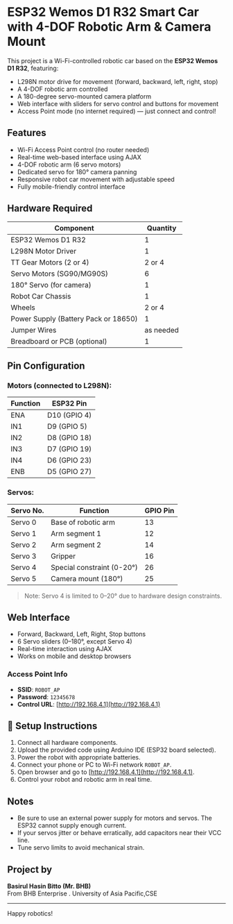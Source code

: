 # ESP32 Wemos D1 R32 Smart Car with 4-DOF Robotic Arm & Camera Mount

This project is a Wi-Fi-controlled robotic car based on the **ESP32 Wemos D1 R32**, featuring:
- L298N motor drive for movement (forward, backward, left, right, stop)
- A 4-DOF robotic arm controlled 
- A 180-degree servo-mounted camera platform
- Web interface with sliders for servo control and buttons for movement
- Access Point mode (no internet required) — just connect and control!

## Features

- Wi-Fi Access Point control (no router needed)
- Real-time web-based interface using AJAX
- 4-DOF robotic arm (6 servo motors)
- Dedicated servo for 180° camera panning
- Responsive robot car movement with adjustable speed
- Fully mobile-friendly control interface

##  Hardware Required

| Component                | Quantity |
|--------------------------|----------|
| ESP32 Wemos D1 R32       | 1        |
| L298N Motor Driver       | 1        |
| TT Gear Motors (2 or 4)  | 2 or 4   |
| Servo Motors (SG90/MG90S)| 6        |
| 180° Servo (for camera)  | 1        |
| Robot Car Chassis        | 1        |
| Wheels                   | 2 or 4   |
| Power Supply (Battery Pack or 18650) | 1 |
| Jumper Wires             | as needed |
| Breadboard or PCB (optional) | 1     |

##  Pin Configuration

### Motors (connected to L298N):
| Function   | ESP32 Pin |
|------------|-----------|
| ENA        | D10 (GPIO 4)  |
| IN1        | D9 (GPIO 5)   |
| IN2        | D8 (GPIO 18)  |
| IN3        | D7 (GPIO 19)  |
| IN4        | D6 (GPIO 23)  |
| ENB        | D5 (GPIO 27)  |

### Servos:
| Servo No.     | Function               | GPIO Pin |
|---------------|------------------------|----------|
| Servo 0       | Base of robotic arm    | 13       |
| Servo 1       | Arm segment 1          | 12       |
| Servo 2       | Arm segment 2          | 14       |
| Servo 3       | Gripper                | 16       |
| Servo 4       | Special constraint (0-20°) | 26    |
| Servo 5       | Camera mount (180°)    | 25       |

> Note: Servo 4 is limited to 0–20° due to hardware design constraints.

##  Web Interface

- Forward, Backward, Left, Right, Stop buttons
- 6 Servo sliders (0–180°, except Servo 4)
- Real-time interaction using AJAX
- Works on mobile and desktop browsers

### Access Point Info
- **SSID**: `ROBOT_AP`
- **Password**: `12345678`
- **Control URL**: [http://192.168.4.1](http://192.168.4.1)

## 🧪 Setup Instructions

1. Connect all hardware components.
2. Upload the provided code using Arduino IDE (ESP32 board selected).
3. Power the robot with appropriate batteries.
4. Connect your phone or PC to Wi-Fi network `ROBOT_AP`.
5. Open browser and go to [http://192.168.4.1](http://192.168.4.1).
6. Control your robot and robotic arm in real time.

##  Notes

- Be sure to use an external power supply for motors and servos. The ESP32 cannot supply enough current.
- If your servos jitter or behave erratically, add capacitors near their VCC line.
- Tune servo limits to avoid mechanical strain.

##  Project by

**Basirul Hasin Bitto (Mr. BHB)**  
From BHB Enterprise  . 
University of Asia Pacific,CSE

---

Happy robotics!
